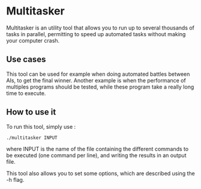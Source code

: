 # Multitasker

Multitasker is an utility tool that allows you to run up to several thousands of tasks in parallel, permitting to speed up automated tasks without making your computer crash.

## Use cases

This tool can be used for example when doing automated battles between AIs, to get the final winner.
Another example is when the performance of multiples programs should be tested, while these program take a really long time to execute.

## How to use it

To run this tool, simply use : 

```
./multitasker INPUT
```

where INPUT is the name of the file containing the different commands to be executed (one command per line), and writing the results in an output file.

This tool also allows you to set some options, which are described using the -h flag.